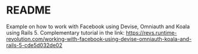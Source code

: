 # README

Example on how to work with Facebook using Devise, Omniauth and Koala using Rails 5. Complementary tutorial in the link: https://revs.runtime-revolution.com/working-with-facebook-using-devise-omniauth-koala-and-rails-5-cde5d032de02

